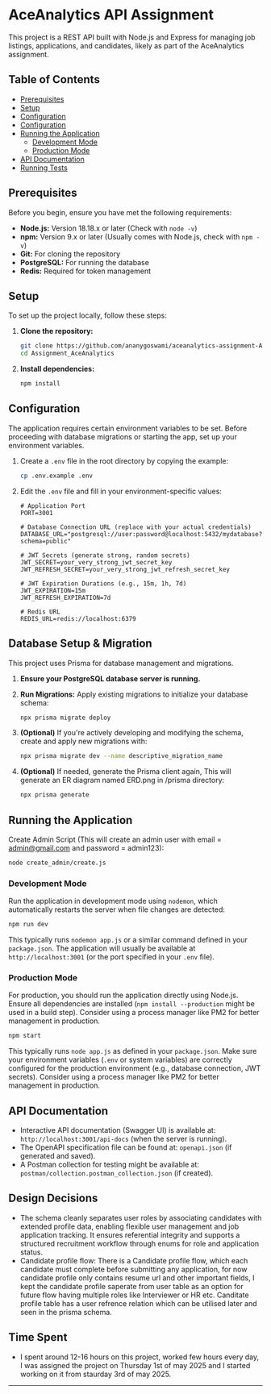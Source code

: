# AceAnalytics API Assignment

This project is a REST API built with Node.js and Express for managing job listings, applications, and candidates, likely as part of the AceAnalytics assignment.

## Table of Contents

*   [Prerequisites](#prerequisites)
*   [Setup](#setup)
*   [Configuration](#configuration)
*   [Configuration](#configuration)
*   [Running the Application](#running-the-application)
    *   [Development Mode](#development-mode)
    *   [Production Mode](#production-mode)
*   [API Documentation](#api-documentation)
*   [Running Tests](#running-tests)

## Prerequisites

Before you begin, ensure you have met the following requirements:

*   **Node.js:** Version 18.18.x or later (Check with `node -v`)
*   **npm:** Version 9.x or later (Usually comes with Node.js, check with `npm -v`)
*   **Git:** For cloning the repository
*   **PostgreSQL:** For running the database
*   **Redis:** Required for token management

## Setup

To set up the project locally, follow these steps:

1.  **Clone the repository:**
    ```bash
    git clone https://github.com/ananygoswami/aceanalytics-assignment-ATS.git
    cd Assignment_AceAnalytics
    ```
2.  **Install dependencies:**
    ```bash
    npm install
    ```

## Configuration

The application requires certain environment variables to be set.
Before proceeding with database migrations or starting the app, set up your environment variables.

1.  Create a `.env` file in the root directory by copying the example:
    ```bash
    cp .env.example .env
    ```
2.  Edit the `.env` file and fill in your environment-specific values:
    ```dotenv
    # Application Port
    PORT=3001

    # Database Connection URL (replace with your actual credentials)
    DATABASE_URL="postgresql://user:password@localhost:5432/mydatabase?schema=public"

    # JWT Secrets (generate strong, random secrets)
    JWT_SECRET=your_very_strong_jwt_secret_key
    JWT_REFRESH_SECRET=your_very_strong_jwt_refresh_secret_key

    # JWT Expiration Durations (e.g., 15m, 1h, 7d)
    JWT_EXPIRATION=15m
    JWT_REFRESH_EXPIRATION=7d

    # Redis URL
    REDIS_URL=redis://localhost:6379
    ```
    
## Database Setup & Migration

This project uses Prisma for database management and migrations.

1.  **Ensure your PostgreSQL database server is running.**

2.  **Run Migrations:**
    Apply existing migrations to initialize your database schema:
    ```bash
    npx prisma migrate deploy
    ```

3.  **(Optional)** If you're actively developing and modifying the schema, create and apply new migrations with:
    ```bash
    npx prisma migrate dev --name descriptive_migration_name
    ```

4.  **(Optional)** If needed, generate the Prisma client again, This will generate an ER diagram named ERD.png in /prisma directory:
    ```bash
    npx prisma generate
    ```

## Running the Application

Create Admin Script (This will create an admin user with email = admin@gmail.com and password = admin123):
``` bash
node create_admin/create.js
```

### Development Mode

Run the application in development mode using `nodemon`, which automatically restarts the server when file changes are detected:
 ```bash
 npm run dev
```
This typically runs `nodemon app.js` or a similar command defined in your `package.json`. The application will usually be available at `http://localhost:3001` (or the port specified in your `.env` file).

### Production Mode

For production, you should run the application directly using Node.js. Ensure all dependencies are installed (`npm install --production` might be used in a build step).
Consider using a process manager like PM2 for better management in production.
```bash
npm start
```
This typically runs `node app.js` as defined in your `package.json`. Make sure your environment variables (`.env` or system variables) are correctly configured for the production environment (e.g., database connection, JWT secrets). Consider using a process manager like PM2 for better management in production.

## API Documentation

*   Interactive API documentation (Swagger UI) is available at: `http://localhost:3001/api-docs` (when the server is running).
*   The OpenAPI specification file can be found at: `openapi.json` (if generated and saved).
*   A Postman collection for testing might be available at: `postman/collection.postman_collection.json` (if created).

## Design Decisions

* The schema cleanly separates user roles by associating candidates with extended profile data, enabling flexible user management and job application tracking. It ensures referential integrity and supports a structured recruitment workflow through enums for role and application status.
* Candidate profile flow: There is a Candidate profile flow, which each candidate must complete before submitting any application, for now candidate profile only contains resume url and other important fields, I kept the candidate profile saperate from user table as an option for future flow having multiple roles like Interviewer or HR etc. Canditate profile table has a user refrence relation which can be utilised later and seen in the prisma schema.

## Time Spent
* I spent around 12-16 hours on this project, worked few hours every day, I was assigned the project on Thursday 1st of may 2025 and I started working on it from staurday 3rd of may 2025.
---